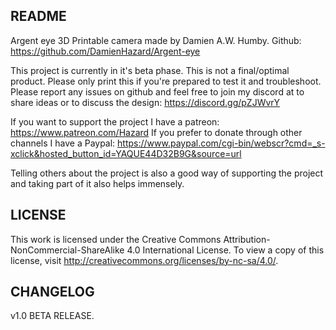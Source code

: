 README
-------
Argent eye 3D Printable camera made by Damien A.W. Humby.
Github: https://github.com/DamienHazard/Argent-eye

This project is currently in it's beta phase. This is not a final/optimal product.
Please only print this if you're prepared to test it and troubleshoot. 
Please report any issues on github and feel free to join my discord at to share ideas or to discuss the design: https://discord.gg/pZJWvrY

If you want to support the project I have a patreon: https://www.patreon.com/Hazard
If you prefer to donate through other channels I have a Paypal: https://www.paypal.com/cgi-bin/webscr?cmd=_s-xclick&hosted_button_id=YAQUE44D32B9G&source=url

Telling others about the project is also a good way of supporting the project and taking part of it also helps immensely. 


LICENSE
------

This work is licensed under the Creative Commons Attribution-NonCommercial-ShareAlike 4.0 International License. 
To view a copy of this license, visit http://creativecommons.org/licenses/by-nc-sa/4.0/.

CHANGELOG
------

v1.0 BETA RELEASE.


